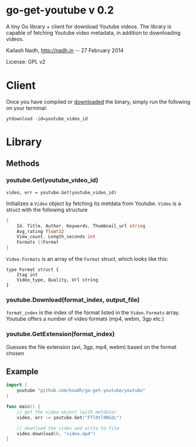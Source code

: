 # go-get-youtube v 0.2
A tiny Go library + client for download Youtube videos. The library is capable of fetching Youtube video metadata, in addition to downloading videos.

Kailash Nadh, http://nadh.in --
27 February 2014

License: GPL v2

# Client
Once you have compiled or [downloaded](https://github.com/knadh/go-get-youtube/releases) the binary, simply run the following on your terminal:

`ytdownload -id=youtube_video_id`


# Library

## Methods

### youtube.Get(youtube_video_id)
`video, err = youtube.Get(youtube_video_id)`

Initializes a `Video` object by fetching its metdata from Youtube. `Video` is a struct with the following structure

```go
{
	Id, Title, Author, Keywords, Thumbnail_url string
	Avg_rating float32
	View_count,	Length_seconds int
	Formats []Format
}
```

`Video.Formats` is an array of the `Format` struct, which looks like this:

```
type Format struct {
	Itag int
	Video_type, Quality, Url string
}
```

### youtube.Download(format_index, output_file)
`format_index` is the index of the format listed in the `Video.Formats` array. Youtube offers a number of video formats (mp4, webm, 3gp etc.)

### youtube.GetExtension(format_index)
Guesses the file extension (avi, 3gp, mp4, webm) based on the format chosen

## Example
```go
import (
	youtube "github.com/knadh/go-get-youtube/youtube"
)

func main() {
	// get the video object (with metdata)
	video, err := youtube.Get("FTl0tl9BGdc")

	// download the video and write to file
	video.download(0, "video.mp4")
}

```

